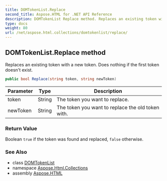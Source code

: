 ```yaml
---
title: DOMTokenList.Replace
second_title: Aspose.HTML for .NET API Reference
description: DOMTokenList Replace method. Replaces an existing token with a new token. Does nothing if the first token doesnt exist
type: docs
weight: 80
url: /net/aspose.html.collections/domtokenlist/replace/
---
```

## DOMTokenList.Replace method

Replaces an existing token with a new token. Does nothing if the first token doesn't exist.

```csharp
public bool Replace(string token, string newToken)
```

| Parameter | Type | Description |
| --- | --- | --- |
| token | String | The token you want to replace. |
| newToken | String | The token you want to replace the old token with. |

### Return Value

Boolean `true` if the token was found and replaced, `false` otherwise.

### See Also

* class [DOMTokenList](../)
* namespace [Aspose.Html.Collections](../../../aspose.html.collections/)
* assembly [Aspose.HTML](../../../)
